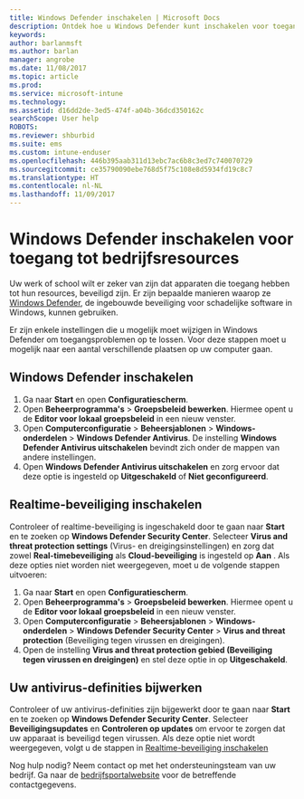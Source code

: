```yaml
---
title: Windows Defender inschakelen | Microsoft Docs
description: Ontdek hoe u Windows Defender kunt inschakelen voor toegang tot bedrijfsresources.
keywords: 
author: barlanmsft
ms.author: barlan
manager: angrobe
ms.date: 11/08/2017
ms.topic: article
ms.prod: 
ms.service: microsoft-intune
ms.technology: 
ms.assetid: d16dd2de-3ed5-474f-a04b-36dcd350162c
searchScope: User help
ROBOTS: 
ms.reviewer: shburbid
ms.suite: ems
ms.custom: intune-enduser
ms.openlocfilehash: 446b395aab311d13ebc7ac6b8c3ed7c740070729
ms.sourcegitcommit: ce35790090ebe768d5f75c108e8d5934fd19c8c7
ms.translationtype: HT
ms.contentlocale: nl-NL
ms.lasthandoff: 11/09/2017
---
```

# <a name="turn-on-windows-defender-to-access-company-resources"></a>Windows Defender inschakelen voor toegang tot bedrijfsresources

Uw werk of school wilt er zeker van zijn dat apparaten die toegang hebben tot hun resources, beveiligd zijn. Er zijn bepaalde manieren waarop ze [Windows Defender](https://www.microsoft.com/safety/pc-security/windows-defender.aspx), de ingebouwde beveiliging voor schadelijke software in Windows, kunnen gebruiken.

Er zijn enkele instellingen die u mogelijk moet wijzigen in Windows Defender om toegangsproblemen op te lossen. Voor deze stappen moet u mogelijk naar een aantal verschillende plaatsen op uw computer gaan.

## <a name="turn-on-windows-defender"></a>Windows Defender inschakelen

1. Ga naar **Start** en open **Configuratiescherm**.
2. Open **Beheerprogramma's** > **Groepsbeleid bewerken**. Hiermee opent u de **Editor voor lokaal groepsbeleid** in een nieuw venster.
3. Open **Computerconfiguratie** > **Beheersjablonen** > **Windows-onderdelen**  >  **Windows Defender Antivirus**. De instelling **Windows Defender Antivirus uitschakelen** bevindt zich onder de mappen van andere instellingen. 
4. Open **Windows Defender Antivirus uitschakelen** en zorg ervoor dat deze optie is ingesteld op **Uitgeschakeld** of **Niet geconfigureerd**.

## <a name="turn-on-real-time-protection"></a>Realtime-beveiliging inschakelen

Controleer of realtime-beveiliging is ingeschakeld door te gaan naar **Start** en te zoeken op **Windows Defender Security Center**. Selecteer **Virus and threat protection settings** (Virus- en dreigingsinstellingen) en zorg dat zowel **Real-timebeveiliging** als **Cloud-beveiliging** is ingesteld op **Aan** . Als deze opties niet worden niet weergegeven, moet u de volgende stappen uitvoeren:

1. Ga naar **Start** en open **Configuratiescherm**.
2. Open **Beheerprogramma's** > **Groepsbeleid bewerken**. Hiermee opent u de **Editor voor lokaal groepsbeleid** in een nieuw venster.
3. Open **Computerconfiguratie** > **Beheersjablonen** > **Windows-onderdelen**  >  **Windows Defender Security Center** > **Virus and threat protection** (Beveiliging tegen virussen en dreigingen).
4. Open de instelling **Virus and threat protection gebied (Beveiliging tegen virussen en dreigingen)** en stel deze optie in op **Uitgeschakeld**.

## <a name="update-your-antivirus-definitions"></a>Uw antivirus-definities bijwerken

Controleer of uw antivirus-definities zijn bijgewerkt door te gaan naar **Start** en te zoeken op **Windows Defender Security Center**. Selecteer **Beveiligingsupdates** en **Controleren op updates** om ervoor te zorgen dat uw apparaat is beveiligd tegen virussen. Als deze optie niet wordt weergegeven, volgt u de stappen in [Realtime-beveiliging inschakelen](turn-on-defender-windows.md#turn-on-real-time-protection)

Nog hulp nodig? Neem contact op met het ondersteuningsteam van uw bedrijf. Ga naar de [bedrijfsportalwebsite](https://portal.manage.microsoft.com) voor de betreffende contactgegevens.
